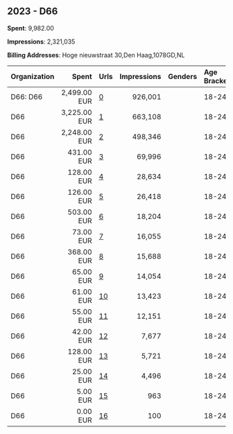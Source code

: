 ## 2023 - D66 
**Spent**: 9,982.00

**Impressions**: 2,321,035

**Billing Addresses**: Hoge nieuwstraat 30,Den Haag,1078GD,NL

|Organization|Spent|Urls|Impressions|Genders|Age Brackets|Country Codes|
|:---|---:|:---|---:|:---|:---|:---|
|D66: D66|2,499.00 EUR|[0](https://www.snap.com/political-ads/asset/1cadb1dc4acf03905d056f3ee522874bdeb86d7d024bc6ed1a7be4fe92239b98?mediaType=mp4)|926,001||18-24|netherlands|
|D66|3,225.00 EUR|[1](https://www.snap.com/political-ads/asset/0392a62c6bd47ef8f5e24a291b75920341801b4e62583f335fc6c74ae3a7e72b?mediaType=mp4)|663,108||18-24|netherlands|
|D66|2,248.00 EUR|[2](https://www.snap.com/political-ads/asset/0392a62c6bd47ef8f5e24a291b75920341801b4e62583f335fc6c74ae3a7e72b?mediaType=mp4)|498,346||18-24|netherlands|
|D66|431.00 EUR|[3](https://www.snap.com/political-ads/asset/33c525f9786e59ba89a4ac08af75a628a80dbe898e37289171d458dcf8dab85b?mediaType=mp4)|69,996||18-24|netherlands|
|D66|128.00 EUR|[4](https://www.snap.com/political-ads/asset/cc828fb137678571bfab3ac9b355b760f3110852f9349624b7b9635cb93f7333?mediaType=mp4)|28,634||18-24|netherlands|
|D66|126.00 EUR|[5](https://www.snap.com/political-ads/asset/cc828fb137678571bfab3ac9b355b760f3110852f9349624b7b9635cb93f7333?mediaType=mp4)|26,418||18-24|netherlands|
|D66|503.00 EUR|[6](https://www.snap.com/political-ads/asset/975dddfe29a8e6c64101cc07c273403c52afe06d86644e03b2abffc1d7c134c8?mediaType=mp4)|18,204||18-24|netherlands|
|D66|73.00 EUR|[7](https://www.snap.com/political-ads/asset/a263dce5a72080e360eb585891cd0ce23e5c5db32704ef41fa003ceeba192595?mediaType=mp4)|16,055||18-24|netherlands|
|D66|368.00 EUR|[8](https://www.snap.com/political-ads/asset/33c525f9786e59ba89a4ac08af75a628a80dbe898e37289171d458dcf8dab85b?mediaType=mp4)|15,688||18-24|netherlands|
|D66|65.00 EUR|[9](https://www.snap.com/political-ads/asset/a263dce5a72080e360eb585891cd0ce23e5c5db32704ef41fa003ceeba192595?mediaType=mp4)|14,054||18-24|netherlands|
|D66|61.00 EUR|[10](https://www.snap.com/political-ads/asset/9f3107059cc531f61208bdfb2fb88c3944f1fab5552cd50a7becd34c7bbf66d0?mediaType=mp4)|13,423||18-24|netherlands|
|D66|55.00 EUR|[11](https://www.snap.com/political-ads/asset/9f3107059cc531f61208bdfb2fb88c3944f1fab5552cd50a7becd34c7bbf66d0?mediaType=mp4)|12,151||18-24|netherlands|
|D66|42.00 EUR|[12](https://www.snap.com/political-ads/asset/0b06c8c48ce964aad66245c9250859c22e32828cf1b939333709913edfca9a41?mediaType=mp4)|7,677||18-24|netherlands|
|D66|128.00 EUR|[13](https://www.snap.com/political-ads/asset/0b06c8c48ce964aad66245c9250859c22e32828cf1b939333709913edfca9a41?mediaType=mp4)|5,721||18-24|netherlands|
|D66|25.00 EUR|[14](https://www.snap.com/political-ads/asset/975dddfe29a8e6c64101cc07c273403c52afe06d86644e03b2abffc1d7c134c8?mediaType=mp4)|4,496||18-24|netherlands|
|D66|5.00 EUR|[15](https://www.snap.com/political-ads/asset/9498e6679284409c09164b3937d928348876501fe607205a4cac316ceb6cfa8e?mediaType=mp4)|963||18-24|netherlands|
|D66|0.00 EUR|[16](https://www.snap.com/political-ads/asset/9498e6679284409c09164b3937d928348876501fe607205a4cac316ceb6cfa8e?mediaType=mp4)|100||18-24|netherlands|
